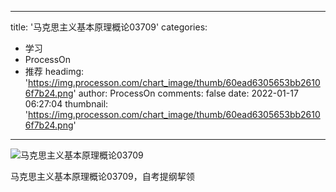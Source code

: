 
---
title: '马克思主义基本原理概论03709'
categories: 
 - 学习
 - ProcessOn
 - 推荐
headimg: 'https://img.processon.com/chart_image/thumb/60ead6305653bb26106f7b24.png'
author: ProcessOn
comments: false
date: 2022-01-17 06:27:04
thumbnail: 'https://img.processon.com/chart_image/thumb/60ead6305653bb26106f7b24.png'
---

<div>   
<img class="thumb" alt="马克思主义基本原理概论03709" src="https://img.processon.com/chart_image/thumb/60ead6305653bb26106f7b24.png" referrerpolicy="no-referrer">
<p>马克思主义基本原理概论03709，自考提纲挈领</p>  
</div>
            